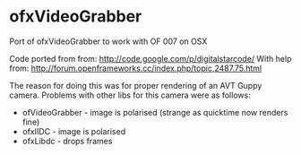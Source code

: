 ofxVideoGrabber
===============

Port of ofxVideoGrabber to work with OF 007 on OSX

Code ported from from: http://code.google.com/p/digitalstarcode/
With help from: http://forum.openframeworks.cc/index.php/topic,2487.75.html

The reason for doing this was for proper rendering of an AVT Guppy camera.
Problems with other libs for this camera were as follows:
* ofVideoGrabber - image is polarised (strange as quicktime now renders fine)
* ofxIIDC  - image is polarised
* ofxLibdc - drops frames
